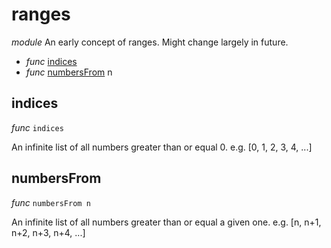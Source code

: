 # ranges

_module_
An early concept of ranges.
Might change largely in future.

- _func_ [indices](#indices)
- _func_ [numbersFrom](#numbersFrom) n

## indices

_func_ `indices`

An infinite list of all numbers greater than or equal 0.
e.g. [0, 1, 2, 3, 4, ...]

## numbersFrom

_func_ `numbersFrom n`

An infinite list of all numbers greater than or equal a given one.
e.g. [n, n+1, n+2, n+3, n+4, ...]

